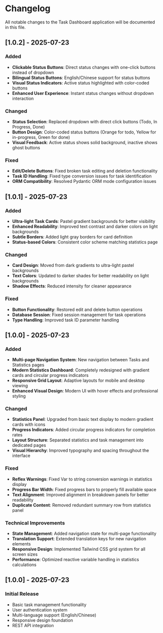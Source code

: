 # Changelog

All notable changes to the Task Dashboard application will be documented in this file.

## [1.0.2] - 2025-07-23

### Added
- **Clickable Status Buttons**: Direct status changes with one-click buttons instead of dropdown
- **Bilingual Status Buttons**: English/Chinese support for status buttons
- **Visual Status Indicators**: Active status highlighted with color-coded buttons
- **Enhanced User Experience**: Instant status changes without dropdown interaction

### Changed
- **Status Selection**: Replaced dropdown with direct click buttons (Todo, In Progress, Done)
- **Button Design**: Color-coded status buttons (Orange for todo, Yellow for in-progress, Green for done)
- **Visual Feedback**: Active status shows solid background, inactive shows ghost buttons

### Fixed
- **Edit/Delete Buttons**: Fixed broken task editing and deletion functionality
- **Task ID Handling**: Fixed type conversion issues for task identification
- **ORM Compatibility**: Resolved Pydantic ORM mode configuration issues

## [1.0.1] - 2025-07-23

### Added
- **Ultra-light Task Cards**: Pastel gradient backgrounds for better visibility
- **Enhanced Readability**: Improved text contrast and darker colors on light backgrounds
- **Subtle Borders**: Added light gray borders for card definition
- **Status-based Colors**: Consistent color scheme matching statistics page

### Changed
- **Card Design**: Moved from dark gradients to ultra-light pastel backgrounds
- **Text Colors**: Updated to darker shades for better readability on light backgrounds
- **Shadow Effects**: Reduced intensity for cleaner appearance

### Fixed
- **Button Functionality**: Restored edit and delete button operations
- **Database Session**: Fixed session management for task operations
- **Type Handling**: Improved task ID parameter handling

## [1.0.0] - 2025-07-23

### Added
- **Multi-page Navigation System**: New navigation between Tasks and Statistics pages
- **Modern Statistics Dashboard**: Completely redesigned with gradient cards and circular progress indicators
- **Responsive Grid Layout**: Adaptive layouts for mobile and desktop viewing
- **Enhanced Visual Design**: Modern UI with hover effects and professional styling

### Changed
- **Statistics Panel**: Upgraded from basic text display to modern gradient cards with icons
- **Progress Indicators**: Added circular progress indicators for completion rates
- **Layout Structure**: Separated statistics and task management into dedicated pages
- **Visual Hierarchy**: Improved typography and spacing throughout the interface

### Fixed
- **Reflex Warnings**: Fixed Var to string conversion warnings in statistics display
- **Progress Bar Width**: Fixed progress bars to properly fill available space
- **Text Alignment**: Improved alignment in breakdown panels for better readability
- **Duplicate Content**: Removed redundant summary row from statistics panel

### Technical Improvements
- **State Management**: Added navigation state for multi-page functionality
- **Translation Support**: Extended translation keys for new navigation elements
- **Responsive Design**: Implemented Tailwind CSS grid system for all screen sizes
- **Performance**: Optimized reactive variable handling in statistics calculations

## [1.0.0] - 2025-07-23

### Initial Release
- Basic task management functionality
- User authentication system
- Multi-language support (English/Chinese)
- Responsive design foundation
- REST API integration